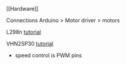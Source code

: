 
[[Hardware]]

Connections
Arduino > Motor driver > motors

L298n [tutorial](https://lastminuteengineers.com/l298n-dc-stepper-driver-arduino-tutorial/)

VHN2SP30 [tutorial](https://www.instructables.com/Monster-Motor-Shield-VNH2SP30/)
* speed control is PWM pins